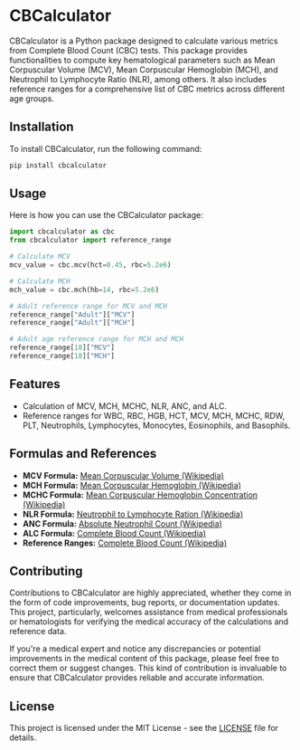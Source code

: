 # CBCalculator
CBCalculator is a Python package designed to calculate various metrics from Complete Blood Count (CBC) tests. This package provides functionalities to compute key hematological parameters such as Mean Corpuscular Volume (MCV), Mean Corpuscular Hemoglobin (MCH), and Neutrophil to Lymphocyte Ratio (NLR), among others. It also includes reference ranges for a comprehensive list of CBC metrics across different age groups.

## Installation
To install CBCalculator, run the following command:

```bash
pip install cbcalculator
```

## Usage
Here is how you can use the CBCalculator package:

```python
import cbcalculator as cbc
from cbcalculator import reference_range

# Calculate MCV
mcv_value = cbc.mcv(hct=0.45, rbc=5.2e6)

# Calculate MCH
mch_value = cbc.mch(hb=14, rbc=5.2e6)

# Adult reference range for MCV and MCH
reference_range["Adult"]["MCV"]
reference_range["Adult"]["MCH"]

# Adult age reference range for MCH and MCH
reference_range[18]["MCV"]
reference_range[18]["MCH"]
```

## Features
- Calculation of MCV, MCH, MCHC, NLR, ANC, and ALC.
- Reference ranges for WBC, RBC, HGB, HCT, MCV, MCH, MCHC, RDW, PLT, Neutrophils, Lymphocytes, Monocytes, Eosinophils, and Basophils.

## Formulas and References
- **MCV Formula:** [Mean Corpuscular Volume (Wikipedia)](https://en.wikipedia.org/wiki/Mean_corpuscular_volume)
- **MCH Formula:** [Mean Corpuscular Hemoglobin (Wikipedia)](https://en.wikipedia.org/wiki/Mean_corpuscular_hemoglobin)
- **MCHC Formula:** [Mean Corpuscular Hemoglobin Concentration (Wikipedia)](https://en.wikipedia.org/wiki/Mean_corpuscular_hemoglobin_concentration)
- **NLR Formula:** [Neutrophil to Lymphocyte Ration (Wikipedia)](https://en.wikipedia.org/wiki/Neutrophil_to_lymphocyte_ratio)
- **ANC Formula:** [Absolute Neutrophil Count (Wikipedia)](https://en.wikipedia.org/wiki/Absolute_neutrophil_count)
- **ALC Formula:** [Complete Blood Count (Wikipedia)](https://en.wikipedia.org/wiki/Complete_blood_count)
- **Reference Ranges:** [Complete Blood Count (Wikipedia)](https://en.wikipedia.org/wiki/Complete_blood_count)

## Contributing
Contributions to CBCalculator are highly appreciated, whether they come in the form of code improvements, bug reports, or documentation updates. This project, particularly, welcomes assistance from medical professionals or hematologists for verifying the medical accuracy of the calculations and reference data.

If you're a medical expert and notice any discrepancies or potential improvements in the medical content of this package, please feel free to correct them or suggest changes. This kind of contribution is invaluable to ensure that CBCalculator provides reliable and accurate information.

## License
This project is licensed under the MIT License - see the [LICENSE](LICENSE) file for details.
